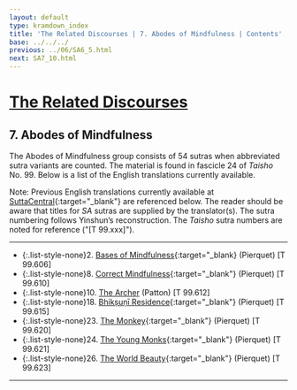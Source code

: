 ```yaml
---
layout: default
type: kramdown_index
title: 'The Related Discourses | 7. Abodes of Mindfulness | Contents'
base: ../../../
previous: ../06/SA6_5.html
next: SA7_10.html
---
```


# [The Related Discourses](../index.html)
## 7. Abodes of Mindfulness

The Abodes of Mindfulness group consists of 54 sutras when abbreviated sutra variants are counted. The material is found in fascicle 24 of <em>Taisho</em> No. 99. Below is a list of the English translations currently available.

Note: Previous English translations currently available at [SuttaCentral](https://suttacentral.net){:target="_blank"} are referenced below. The reader should be aware that titles for <em>SA</em> sutras are supplied by the translator(s). The sutra numbering follows Yinshun’s reconstruction. The <em>Taisho</em> sutra numbers are noted for reference ("[T 99.xxx]").

---

* {:.list-style-none}2\. [Bases of Mindfulness](https://suttacentral.net/sa606/en/pierquet){:target="_blank} (Pierquet) [T 99.606]
      <!--
          <li>3. Planting a Tree <span class="links">[T 99.607]</span></li>
          <li>4. Planting a Tree <span class="links">[T 99.608]</span></li>
          <li>5. Planting a Tree <span class="links">[T 99.609]</span></li>
          <li>6. Planting a Tree <span class="links">[T 99.610]</span></li>
          <li>7. Planting a Tree <span class="links">[T 99.610]</span></li>
      -->
* {:.list-style-none}8\. [Correct Mindfulness](https://suttacentral.net/sa610/en/pierquet){:target="_blank"} (Pierquet) [T 99.610]
      <!--
      <li>9. Subsiding <span class="links">[T 99.611]</span></li>-->
* {:.list-style-none}10\. [The Archer](SA7_10.html) (Patton) [T 99.612]
      <!--    <li>11. Planting a Tree <span class="links">[T 99.612]</span></li>
          <li>12. Planting a Tree <span class="links">[T 99.613]</span></li>
          <li>13. Planting a Tree <span class="links">[T 99.613]</span></li>
          <li>14. Planting a Tree <span class="links">[T 99.613]</span></li>
          <li>15. Planting a Tree <span class="links">[T 99.613]</span></li>
          <li>16. Planting a Tree <span class="links">[T 99.613]</span></li>
          <li>17. Planting a Tree <span class="links">[T 99.614]</span></li>
      -->
* {:.list-style-none}18\. [Bhikṣuṇī Residence](https://suttacentral.net/sa615/en/pierquet){:target="_blank"} (Pierquet) [T 99.615]
      <!--
          <li>19. The Realms <span class="links">[T 99.616]</span></li>
          <li>20. Planting a Tree <span class="links">[T 99.617]</span></li>
          <li>21. Planting a Tree <span class="links">[T 99.618]</span></li>
          <li>22. Planting a Tree <span class="links">[T 99.619]</span></li>
      -->
* {:.list-style-none}23\. [The Monkey](https://suttacentral.net/sa620/en/pierquet){:target="_blank"} (Pierquet) [T 99.620]
* {:.list-style-none}24\. [The Young Monks](https://suttacentral.net/sa621/en/pierquet){:target="_blank"} (Pierquet) [T 99.621]
      <!--
          <li>25. Planting a Tree <span class="links">[T 99.622]</span></li>
      -->
* {:.list-style-none}26\. [The World Beauty](https://suttacentral.net/sa623/en/pierquet){:target="_blank"} (Pierquet) [T 99.623]
      <!--
          <li>27. Planting a Tree <span class="links">[T 99.624]</span></li>
          <li>28. Planting a Tree <span class="links">[T 99.624]</span></li>
          <li>29. Planting a Tree <span class="links">[T 99.625]</span></li>
          <li>30. Planting a Tree <span class="links">[T 99.626]</span></li>
          <li>31. Planting a Tree <span class="links">[T 99.627]</span></li>
          <li>32. Planting a Tree <span class="links">[T 99.628]</span></li>
          <li>33. Planting a Tree <span class="links">[T 99.629]</span></li>
          <li>34. Planting a Tree <span class="links">[T 99.630]</span></li>
          <li>35. Planting a Tree <span class="links">[T 99.631]</span></li>
          <li>36. Planting a Tree <span class="links">[T 99.632]</span></li>
          <li>37. Planting a Tree <span class="links">[T 99.633]</span></li>
          <li>38. Planting a Tree <span class="links">[T 99.634]</span></li>
          <li>39. Planting a Tree <span class="links">[T 99.634]</span></li>
          <li>40. Planting a Tree <span class="links">[T 99.634]</span></li>
          <li>41. Planting a Tree <span class="links">[T 99.634]</span></li>
          <li>42. Planting a Tree <span class="links">[T 99.634]</span></li>
          <li>43. Planting a Tree <span class="links">[T 99.634]</span></li>
          <li>44. Planting a Tree <span class="links">[T 99.634]</span></li>
          <li>45. Planting a Tree <span class="links">[T 99.634]</span></li>
          <li>46. Planting a Tree <span class="links">[T 99.635]</span></li>
          <li>47. Planting a Tree <span class="links">[T 99.635]</span></li>
          <li>48. Planting a Tree <span class="links">[T 99.635]</span></li>
          <li>49. Planting a Tree <span class="links">[T 99.635]</span></li>
          <li>50. Planting a Tree <span class="links">[T 99.635]</span></li>
          <li>51. Planting a Tree <span class="links">[T 99.636]</span></li>
          <li>52. Planting a Tree <span class="links">[T 99.637]</span></li>
          <li>53. Planting a Tree <span class="links">[T 99.638]</span></li>
          <li>54. Planting a Tree <span class="links">[T 99.639]</span></li>
      -->

---
